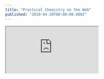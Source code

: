 ```yaml
---
title: "Practical Chemistry on the Web"
published: "2010-04-20T00:00:00.000Z"
---
```


<div class="videowrapper">
  <iframe src="https://www.youtube.com/embed/yWnTJw042OM" allowfullscreen></iframe>
</div>

